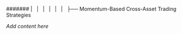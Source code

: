 ####### |   |   |   |   |   |   ├── Momentum-Based Cross-Asset Trading Strategies

*Add content here*